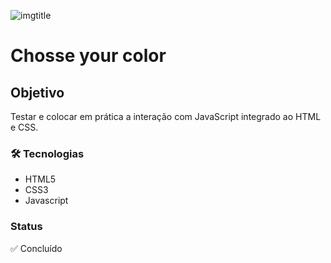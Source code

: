 ![imgtitle](https://user-images.githubusercontent.com/94574940/161454144-0b47b825-996f-47c3-8f54-5c191b837bf6.png)

# Chosse your color

## Objetivo
Testar e colocar em prática a interação com JavaScript integrado ao HTML e CSS.

### 🛠 Tecnologias
- HTML5
- CSS3
- Javascript
### Status
✅ Concluído
